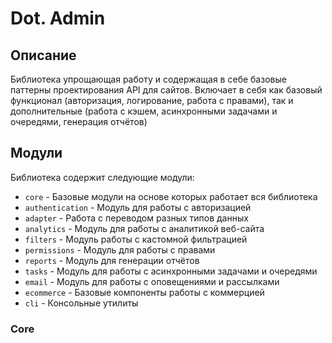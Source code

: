 # Dot. Admin
## Описание
Библиотека упрощающая работу и содержащая в себе базовые паттерны проектирования API для сайтов.
Включает в себя как базовый функционал (авторизация, логирование, работа с правами),
так и дополнительные (работа с кэшем, асинхронными задачами и очередями, генерация отчётов)

## Модули
Библиотека содержит следующие модули:

- `core` - Базовые модули на основе которых работает вся библиотека
- `authentication` - Модуль для работы с авторизацией
- `adapter` - Работа с переводом разных типов данных
- `analytics` - Модуль для работы с аналитикой веб-сайта
- `filters` - Модуль работы с кастомной фильтрацией
- `permissions` - Модуль для работы с правами
- `reports` - Модуль для генерации отчётов
- `tasks` - Модуль для работы с асинхронными задачами и очередями
- `email` - Модуль для работы с оповещениями и рассылками
- `ecommerce` - Базовые компоненты работы с коммерцией
- `cli` - Консольные утилиты

### Core
    